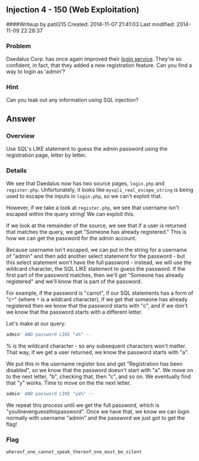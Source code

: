 ## Injection 4 - 150 (Web Exploitation)
####Writeup by patil215
Created: 2014-11-07 21:41:03
Last modified: 2014-11-09 22:28:37

### Problem

Daedalus Corp. has once again improved their [login service](http://web2014.picoctf.com/injection4/). They're so confident, in fact, that they added a new registration feature. Can you find a way to login as 'admin'?

### Hint

Can you leak out any information using SQL injection?

## Answer

### Overview

Use SQL's LIKE statement to guess the admin password using the registration page, letter by letter.

### Details

We see that Daedalus now has two source pages, ```login.php``` and ```register.php```. Unfortunately, it looks like ```mysqli_real_escape_string``` is being used to escape the inputs in ```login.php```, so we can't exploit that.

However, if we take a look at ```register.php```, we see that username isn't escaped within the query string! We can exploit this.

If we look at the remainder of the source, we see that if a user is returned that matches the query, we get "Someone has already registered." This is how we can get the password for the admin account.

Because username isn't escaped, we can put in the string for a username of "admin" and then add another select statement for the password - but this select statement won't have the full password - instead, we will use the wildcard character, the SQL LIKE statement to guess the password. If the first part of the password matches, then we'll get "Someone has already registered" and we'll know that is part of the password.

For example, if the password is "carrot", if our SQL statements has a form of "c``*``" (where ``*`` is a wildcard character), if we get that someone has already registered then we know that the password starts with "c", and if we don't we know that the password starts with a different letter.

Let's make at our query:

```sql
admin' AND password LIKE "a%" --
```

% is the wildcard character - so any subsequent characters won't matter. That way, if we get a user returned, we know the password starts with "a".

We put this in the username register box and get "Registration has been disabled", so we know that the password doesn't start with "a". We move on to the next letter, "b", checking that, then "c", and so on. We eventually find that "y" works. Time to move on the the next letter.

```sql
admin' AND password LIKE "ya%" --
```

We repeat this process until we get the full password, which is "youllneverguessthispassword". Once we have that, we know we can login normally with username "admin" and the password we just got to get the flag!

### Flag
    whereof_one_cannot_speak_thereof_one_must_be_silent


